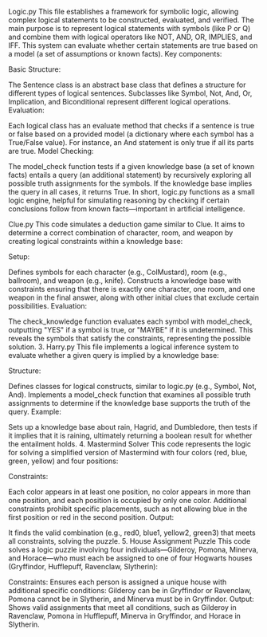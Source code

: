 Logic.py
This file establishes a framework for symbolic logic, allowing complex logical statements to be constructed, evaluated, and verified. The main purpose is to represent logical statements with symbols (like P or Q) and combine them with logical operators like NOT, AND, OR, IMPLIES, and IFF. This system can evaluate whether certain statements are true based on a model (a set of assumptions or known facts). Key components:

Basic Structure:

The Sentence class is an abstract base class that defines a structure for different types of logical sentences.
Subclasses like Symbol, Not, And, Or, Implication, and Biconditional represent different logical operations.
Evaluation:

Each logical class has an evaluate method that checks if a sentence is true or false based on a provided model (a dictionary where each symbol has a True/False value).
For instance, an And statement is only true if all its parts are true.
Model Checking:

The model_check function tests if a given knowledge base (a set of known facts) entails a query (an additional statement) by recursively exploring all possible truth assignments for the symbols. If the knowledge base implies the query in all cases, it returns True.
In short, logic.py functions as a small logic engine, helpful for simulating reasoning by checking if certain conclusions follow from known facts—important in artificial intelligence.

Clue.py
This code simulates a deduction game similar to Clue. It aims to determine a correct combination of character, room, and weapon by creating logical constraints within a knowledge base:

Setup:

Defines symbols for each character (e.g., ColMustard), room (e.g., ballroom), and weapon (e.g., knife).
Constructs a knowledge base with constraints ensuring that there is exactly one character, one room, and one weapon in the final answer, along with other initial clues that exclude certain possibilities.
Evaluation:

The check_knowledge function evaluates each symbol with model_check, outputting "YES" if a symbol is true, or "MAYBE" if it is undetermined. This reveals the symbols that satisfy the constraints, representing the possible solution.
3. Harry.py
This file implements a logical inference system to evaluate whether a given query is implied by a knowledge base:

Structure:

Defines classes for logical constructs, similar to logic.py (e.g., Symbol, Not, And).
Implements a model_check function that examines all possible truth assignments to determine if the knowledge base supports the truth of the query.
Example:

Sets up a knowledge base about rain, Hagrid, and Dumbledore, then tests if it implies that it is raining, ultimately returning a boolean result for whether the entailment holds.
4. Mastermind Solver
This code represents the logic for solving a simplified version of Mastermind with four colors (red, blue, green, yellow) and four positions:

Constraints:

Each color appears in at least one position, no color appears in more than one position, and each position is occupied by only one color.
Additional constraints prohibit specific placements, such as not allowing blue in the first position or red in the second position.
Output:

It finds the valid combination (e.g., red0, blue1, yellow2, green3) that meets all constraints, solving the puzzle.
5. House Assignment Puzzle
This code solves a logic puzzle involving four individuals—Gilderoy, Pomona, Minerva, and Horace—who must each be assigned to one of four Hogwarts houses (Gryffindor, Hufflepuff, Ravenclaw, Slytherin):

Constraints:
Ensures each person is assigned a unique house with additional specific conditions:
Gilderoy can be in Gryffindor or Ravenclaw, Pomona cannot be in Slytherin, and Minerva must be in Gryffindor.
Output:
Shows valid assignments that meet all conditions, such as Gilderoy in Ravenclaw, Pomona in Hufflepuff, Minerva in Gryffindor, and Horace in Slytherin.

